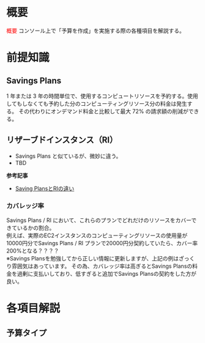 # 概要
<span style="color: red; ">概要</span>
コンソール上で「予算を作成」を実施する際の各種項目を解説する。

# 前提知識
## Savings Plans
1 年または 3 年の時間単位で、使用するコンピュートリソースを予約する。使用してもしなくても予約した分のコンピューティングリソース分の料金は発生する。
その代わりにオンデマンド料金と比較して最大 72% の請求額の削減ができる。

## リザーブドインスタンス（RI）
- Savings Plans と似ているが、微妙に違う。  
- TBD  

**参考記事**  
- [Saving PlansとRIの違い](https://cloudnavi.nhn-techorus.com/archives/1738)

### カバレッジ率
Savings Plans / RI において、これらのプランでどれだけのリソースをカバーできているかの割合。  
例えば、実際のEC2インスタンスのコンピューティングリソースの使用量が10000円分でSavings Plans / RI プランで20000円分契約していたら、カバー率200%となる？？？？  
※Savings Plansを勉強してから正しい情報に更新しますが、上記の例はざっくり雰囲気はあっています。
その為、カバレッジ率は高ぎるとSavings Plansの料金を過剰に支払いしており、低すぎると追加でSavings Plansの契約をした方が良い。 

# 各項目解説
## 予算タイプ
